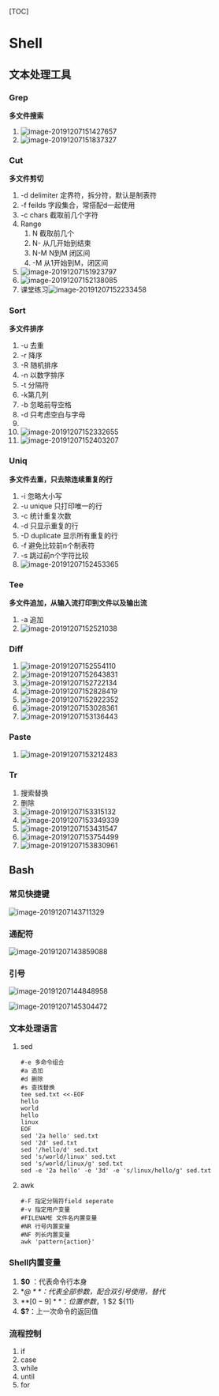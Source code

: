 [TOC]

# Shell

## 文本处理工具

### Grep

**多文件搜索**

1. ![image-20191207151427657](images\grep.png)
2. ![image-20191207151837327](images\grep-案例.png)

### Cut

**多文件剪切**

1. -d delimiter 定界符，拆分符，默认是制表符
2. -f feilds 字段集合，常搭配d一起使用
3. -c chars 截取前几个字符
4. Range
   1. N 截取前几个
   2. N- 从几开始到结束
   3. N-M N到M 闭区间
   4. -M 从1开始到M，闭区间
5. ![image-20191207151923797](images\cut.png)
6. ![image-20191207152138085](images\cut-案例.png)
7. 课堂练习![image-20191207152233458](images\课堂练习1.png)

### Sort

**多文件排序**

1. -u 去重
2. -r 降序
3. -R 随机排序
4. -n 以数字排序
5. -t 分隔符
6. -k第几列
7. -b 忽略前导空格
8. -d 只考虑空白与字母
9. 
10. ![image-20191207152332655](images\sort.png)
11. ![image-20191207152403207](images\sort-案例.png)

### Uniq

**多文件去重，只去除连续重复的行**

1. -i 忽略大小写
2. -u unique 只打印唯一的行
3. -c 统计重复次数
4. -d 只显示重复的行
5. -D duplicate 显示所有重复的行
6. -f 避免比较前n个制表符
7. -s 跳过前n个字符比较
8. ![image-20191207152453365](images\uniq.png)

### Tee

**多文件追加，从输入流打印到文件以及输出流**

1. -a 追加
2. ![image-20191207152521038](images\tee.png)

### Diff

1. ![image-20191207152554110](images\diff1.png)
2. ![image-20191207152643831](images\diff2.png)
3. ![image-20191207152722134](images\diff-normal.png)
4. ![image-20191207152828419](images\diff-context.png)
5. ![image-20191207152922352](images\diff-merge.png)
6. ![image-20191207153028361](images\diff-dir.png)
7. ![image-20191207153136443](images\diff-patch.png)

### Paste

1. ![image-20191207153212483](images\paste.png)

### Tr

1. 搜索替换
2. 删除
3. ![image-20191207153315132](images\tr-1.png)
4. ![image-20191207153349339](images\tr-2.png)
5. ![image-20191207153431547](images\tr-3.png)
6. ![image-20191207153754499](images\课堂练习2.png)
7. ![image-20191207153830961](images\课堂练习3.png)

## Bash

### 常见快捷键

![image-20191207143711329](images\shorthands.png)

### 通配符

![image-20191207143859088](images\通配符.png)

### 引号

![image-20191207144848958](images\引号.png)

![image-20191207145304472](images\引号案例.png)

### 文本处理语言

1. sed

   ```shell
   #-e 多命令组合
   #a 追加 
   #d 删除
   #s 查找替换
   tee sed.txt <<-EOF
   hello
   world
   hello
   linux
   EOF
   sed '2a hello' sed.txt
   sed '2d' sed.txt
   sed '/hello/d' sed.txt
   sed 's/world/linux' sed.txt
   sed 's/world/linux/g' sed.txt
   sed -e '2a hello' -e '3d' -e 's/linux/hello/g' sed.txt
   ```

2. awk

   ```shell
   #-F 指定分隔符field seperate
   #-v 指定用户变量
   #FILENAME 文件名内置变量
   #NR 行号内置变量
   #NF 列长内置变量
   awk 'pattern{action}'
   ```
   


### Shell内置变量

1. **$0** ：代表命令行本身
2. **$@**：代表全部参数，配合双引号使用，替代$*
3. **$[0-9]**：位置参数，$1 $2 ${11}
4. **$?**：上一次命令的返回值

### 流程控制

1. if
2. case
3. while
4. until
5. for